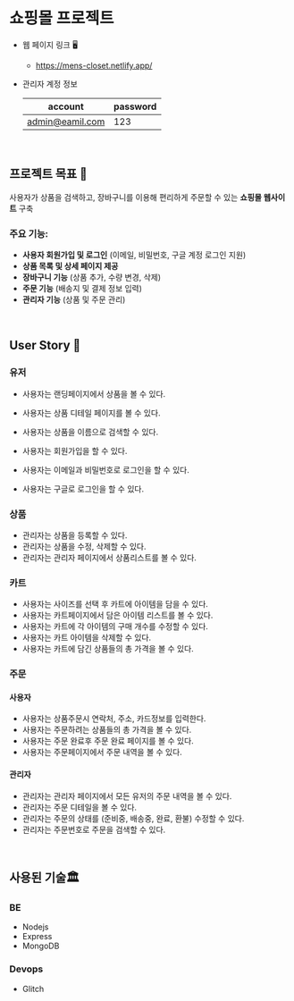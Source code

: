 # 쇼핑몰 프로젝트 

* 웹 페이지 링크 🖥
  - https://mens-closet.netlify.app/
* 관리자 계정 정보

  |account|password|
  |-------|--------|
  |admin@eamil.com|123|

<br>

## 프로젝트 목표 🎯

사용자가 상품을 검색하고, 장바구니를 이용해 편리하게 주문할 수 있는 **쇼핑몰 웹사이트** 구축

### 주요 기능:
- **사용자 회원가입 및 로그인** (이메일, 비밀번호, 구글 계정 로그인 지원)
- **상품 목록 및 상세 페이지 제공**
- **장바구니 기능** (상품 추가, 수량 변경, 삭제)
- **주문 기능** (배송지 및 결제 정보 입력)
- **관리자 기능** (상품 및 주문 관리)

<br>

## User Story 📖

### 유저
* 사용자는 랜딩페이지에서 상품을 볼 수 있다.
* 사용자는 상품 디테일 페이지를 볼 수 있다.
* 사용자는 상품을 이름으로 검색할 수 있다.
  
* 사용자는 회원가입을 할 수 있다.
* 사용자는 이메일과 비밀번호로 로그인을 할 수 있다.
* 사용자는 구글로 로그인을 할 수 있다.

### 상품
* 관리자는 상품을 등록할 수 있다.
* 관리자는 상품을 수정, 삭제할 수 있다. 
* 관리자는 관리자 페이지에서 상품리스트를 볼 수 있다.


### 카트
* 사용자는 사이즈를 선택 후 카트에 아이템을 담을 수 있다.
* 사용자는 카트페이지에서 담은 아이템 리스트를 볼 수 있다.
* 사용자는 카트에 각 아이템의 구매 개수를 수정할 수 있다.
* 사용자는 카트 아이템을 삭제할 수 있다.
* 사용자는 카트에 담긴 상품들의 총 가격을 볼 수 있다.

### 주문
#### 사용자
* 사용자는 상품주문시 연락처, 주소, 카드정보를 입력한다.
* 사용자는 주문하려는 상품들의 총 가격을 볼 수 있다.
* 사용자는 주문 완료후 주문 완료 페이지를 볼 수 있다.
* 사용자는 주문페이지에서 주문 내역을 볼 수 있다.

#### 관리자
* 관리자는 관리자 페이지에서 모든 유저의 주문 내역을 볼 수 있다.
* 관리자는 주문 디테일을 볼 수 있다.
* 관리자는 주문의 상태를 (준비중, 배송중, 완료, 환불) 수정할 수 있다.
* 관리자는 주문번호로 주문을 검색할 수 있다.

<br>

## 사용된 기술🏛

### BE
* Nodejs
* Express
* MongoDB
### Devops
* Glitch

